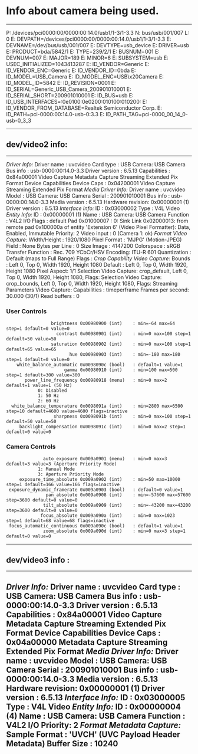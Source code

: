 # Info about camera being used.

-------------------------------------------------------------------------------------------------------------------------------------------------------------

P: /devices/pci0000:00/0000:00:14.0/usb1/1-3/1-3.3
N: bus/usb/001/007
L: 0
E: DEVPATH=/devices/pci0000:00/0000:00:14.0/usb1/1-3/1-3.3
E: DEVNAME=/dev/bus/usb/001/007
E: DEVTYPE=usb_device
E: DRIVER=usb
E: PRODUCT=bda/5842/1
E: TYPE=239/2/1
E: BUSNUM=001
E: DEVNUM=007
E: MAJOR=189
E: MINOR=6
E: SUBSYSTEM=usb
E: USEC_INITIALIZED=1043413287
E: ID_VENDOR=Generic
E: ID_VENDOR_ENC=Generic
E: ID_VENDOR_ID=0bda
E: ID_MODEL=USB_Camera
E: ID_MODEL_ENC=USB\x20Camera
E: ID_MODEL_ID=5842
E: ID_REVISION=0001
E: ID_SERIAL=Generic_USB_Camera_200901010001
E: ID_SERIAL_SHORT=200901010001
E: ID_BUS=usb
E: ID_USB_INTERFACES=:0e0100:0e0200:010100:010200:
E: ID_VENDOR_FROM_DATABASE=Realtek Semiconductor Corp.
E: ID_PATH=pci-0000:00:14.0-usb-0:3.3
E: ID_PATH_TAG=pci-0000_00_14_0-usb-0_3_3

-----------------------------------------------------------------------------------------------------------------------------------------------------------
## dev/video2 info:
-----------------------------------------------------------------------------------------------------------------------------------------------------------

*Driver Info:*
	Driver name      : uvcvideo
	Card type        : USB Camera: USB Camera
	Bus info         : usb-0000:00:14.0-3.3
	Driver version   : 6.5.13
	Capabilities     : 0x84a00001
		Video Capture
		Metadata Capture
		Streaming
		Extended Pix Format
		Device Capabilities
	Device Caps      : 0x04200001
		Video Capture
		Streaming
		Extended Pix Format
*Media Driver Info:*
	Driver name      : uvcvideo
	Model            : USB Camera: USB Camera
	Serial           : 200901010001
	Bus info         : usb-0000:00:14.0-3.3
	Media version    : 6.5.13
	Hardware revision: 0x00000001 (1)
	Driver version   : 6.5.13
*Interface Info:*
	ID               : 0x03000002
	Type             : V4L Video
*Entity Info:*
	ID               : 0x00000001 (1)
	Name             : USB Camera: USB Camera
	Function         : V4L2 I/O
	Flags            : default
	Pad 0x01000007   : 0: Sink
	  Link 0x02000013: from remote pad 0x100000a of entity 'Extension 6' (Video Pixel Formatter): Data, Enabled, Immutable
Priority: 2
Video input : 0 (Camera 1: ok)
*Format Video Capture:*
	Width/Height      : 1920/1080
	Pixel Format      : 'MJPG' (Motion-JPEG)
	Field             : None
	Bytes per Line    : 0
	Size Image        : 4147200
	Colorspace        : sRGB
	Transfer Function : Rec. 709
	YCbCr/HSV Encoding: ITU-R 601
	Quantization      : Default (maps to Full Range)
	Flags             : 
*Crop Capability Video Capture:*
	Bounds      : Left 0, Top 0, Width 1920, Height 1080
	Default     : Left 0, Top 0, Width 1920, Height 1080
	Pixel Aspect: 1/1
Selection Video Capture: crop_default, Left 0, Top 0, Width 1920, Height 1080, Flags: 
Selection Video Capture: crop_bounds, Left 0, Top 0, Width 1920, Height 1080, Flags: 
Streaming Parameters Video Capture:
	Capabilities     : timeperframe
	Frames per second: 30.000 (30/1)
	Read buffers     : 0

### User Controls

                     brightness 0x00980900 (int)    : min=-64 max=64 step=1 default=0 value=0
                       contrast 0x00980901 (int)    : min=0 max=100 step=1 default=50 value=50
                     saturation 0x00980902 (int)    : min=0 max=100 step=1 default=65 value=65
                            hue 0x00980903 (int)    : min=-180 max=180 step=1 default=0 value=0
        white_balance_automatic 0x0098090c (bool)   : default=1 value=1
                          gamma 0x00980910 (int)    : min=100 max=500 step=1 default=300 value=300
           power_line_frequency 0x00980918 (menu)   : min=0 max=2 default=1 value=1 (50 Hz)
				0: Disabled
				1: 50 Hz
				2: 60 Hz
      white_balance_temperature 0x0098091a (int)    : min=2800 max=6500 step=10 default=4600 value=4600 flags=inactive
                      sharpness 0x0098091b (int)    : min=0 max=100 step=1 default=50 value=50
         backlight_compensation 0x0098091c (int)    : min=0 max=2 step=1 default=0 value=0

### Camera Controls

                  auto_exposure 0x009a0901 (menu)   : min=0 max=3 default=3 value=3 (Aperture Priority Mode)
				1: Manual Mode
				3: Aperture Priority Mode
         exposure_time_absolute 0x009a0902 (int)    : min=50 max=10000 step=1 default=166 value=166 flags=inactive
     exposure_dynamic_framerate 0x009a0903 (bool)   : default=0 value=1
                   pan_absolute 0x009a0908 (int)    : min=-57600 max=57600 step=3600 default=0 value=0
                  tilt_absolute 0x009a0909 (int)    : min=-43200 max=43200 step=3600 default=0 value=0
                 focus_absolute 0x009a090a (int)    : min=0 max=1023 step=1 default=68 value=68 flags=inactive
     focus_automatic_continuous 0x009a090c (bool)   : default=1 value=1
                  zoom_absolute 0x009a090d (int)    : min=0 max=3 step=1 default=0 value=0

------------------------------------------------------------------------------------------------------------------------------------------------------------
## dev/video3 info :
------------------------------------------------------------------------------------------------------------------------------------------------------------

*Driver Info:*
	Driver name      : uvcvideo
	Card type        : USB Camera: USB Camera
	Bus info         : usb-0000:00:14.0-3.3
	Driver version   : 6.5.13
	Capabilities     : 0x84a00001
		Video Capture
		Metadata Capture
		Streaming
		Extended Pix Format
		Device Capabilities
	Device Caps      : 0x04a00000
		Metadata Capture
		Streaming
		Extended Pix Format
*Media Driver Info:*
	Driver name      : uvcvideo
	Model            : USB Camera: USB Camera
	Serial           : 200901010001
	Bus info         : usb-0000:00:14.0-3.3
	Media version    : 6.5.13
	Hardware revision: 0x00000001 (1)
	Driver version   : 6.5.13
*Interface Info:*
	ID               : 0x03000005
	Type             : V4L Video
*Entity Info:*
	ID               : 0x00000004 (4)
	Name             : USB Camera: USB Camera
	Function         : V4L2 I/O
Priority: 2
*Format Metadata Capture:*
	Sample Format   : 'UVCH' (UVC Payload Header Metadata)
	Buffer Size     : 10240
-------------------------------------------------------------------------------------------------------------------------------------------------------------


